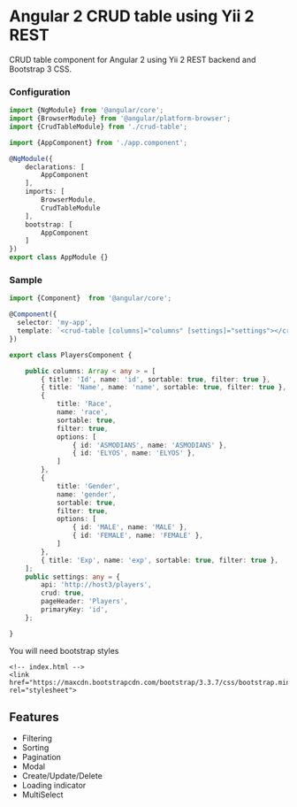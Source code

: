 # Angular 2 CRUD table using Yii 2 REST

CRUD table component for Angular 2 using Yii 2 REST backend and Bootstrap 3 CSS.

### Configuration
```typescript
import {NgModule} from '@angular/core';
import {BrowserModule} from '@angular/platform-browser';
import {CrudTableModule} from './crud-table';

import {AppComponent} from './app.component';

@NgModule({
    declarations: [
        AppComponent
    ],
    imports: [
        BrowserModule,
        CrudTableModule
    ],
    bootstrap: [
        AppComponent
    ]
})
export class AppModule {}
```

### Sample
```typescript
import {Component}  from '@angular/core';

@Component({
  selector: 'my-app',
  template: `<crud-table [columns]="columns" [settings]="settings"></crud-table>`
})

export class PlayersComponent {

    public columns: Array < any > = [
        { title: 'Id', name: 'id', sortable: true, filter: true },
        { title: 'Name', name: 'name', sortable: true, filter: true }, 
        {
            title: 'Race',
            name: 'race',
            sortable: true,
            filter: true,
            options: [
                { id: 'ASMODIANS', name: 'ASMODIANS' },
                { id: 'ELYOS', name: 'ELYOS' },
            ]
        }, 
        {
            title: 'Gender',
            name: 'gender',
            sortable: true,
            filter: true,
            options: [
                { id: 'MALE', name: 'MALE' },
                { id: 'FEMALE', name: 'FEMALE' },
            ]
        },
        { title: 'Exp', name: 'exp', sortable: true, filter: true },
    ];
    public settings: any = {
        api: 'http://host3/players',
        crud: true,
        pageHeader: 'Players',
        primaryKey: 'id',
    };

}
```

You will need bootstrap styles

```
<!-- index.html -->
<link href="https://maxcdn.bootstrapcdn.com/bootstrap/3.3.7/css/bootstrap.min.css" rel="stylesheet">
```

## Features
* Filtering
* Sorting
* Pagination
* Modal
* Create/Update/Delete
* Loading indicator
* MultiSelect

